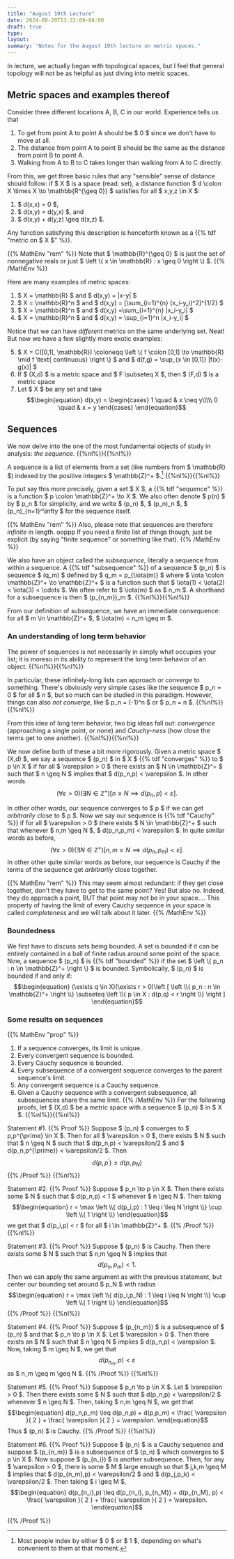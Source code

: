 ```yaml
---
title: "August 19th Lecture"
date: 2024-08-20T13:22:09-04:00
draft: true
type:
layout:
summary: "Notes for the August 19th lecture on metric spaces."
---
```


In lecture, we actually began with topological spaces, but I feel that general topology will not be as helpful as just diving into metric spaces.

## Metric spaces and examples thereof

Consider three different locations A, B, C in our world. 
Experience tells us that 
1. To get from point A to point A should be $ 0 $ since we don't have to move at all.
2. The distance from point A to point B should be the same as the distance from point B to point A.
3. Walking from A to B to C takes longer than walking from A to C directly.

From this, we get three basic rules that any "sensible" sense of distance should follow: if $ X $ is a space (read: set), a distance function $ d \colon X \times X \to \mathbb{R^{\geq 0}} $ satisfies for all $ x,y,z \in X $:
1. $ d(x,x) = 0 $,
2. $ d(x,y) = d(y,x) $, and 
3. $ d(x,y) + d(y,z) \geq d(x,z) $. 

Any function satisfying this description is henceforth known as a {{% tdf "metric on $ X $" %}}.

{{% MathEnv "rem" %}}
Note that $ \mathbb{R}^{\geq 0} $ is just the set of nonnegative reals or just $ \left \\{ x \in \mathbb{R} : x \geq 0 \right \\} $.
{{% /MathEnv %}}

Here are many examples of metric spaces:
1. $ X = \mathbb{R} $ and $ d(x,y) = |x-y| $
2. $ X = \mathbb{R}^n $ and $ d(x,y) = [\sum_{i=1}^{n} (x_i-y_i)^2]^{1/2} $
3. $ X = \mathbb{R}^n $ and $ d(x,y) =\sum_{i=1}^{n} |x_i-y_i| $
4. $ X = \mathbb{R}^n $ and $ d(x,y) = \sup_{i=1}^n |x_i-y_i| $

Notice that we can have _different_ metrics on the same underlying set. 
Neat!
But now we have a few slightly more exotic examples:

5. $ X = C([0,1], \mathbb{R}) \coloneqq \left \\{ f \colon [0,1] \to \mathbb{R} \mid f \text{ continuous} \right \\} $ and $ d(f,g) = \sup_{x \in [0,1]} |f(x)-g(x)| $
6. If $ (X,d) $ is a metric space and $ F \subseteq X $, then $ (F,d) $ is a metric space
7. Let $ X $ be any set and take 
$$\begin{equation}
    d(x,y) = 
    \begin{cases}
    1 \quad & x \neq y\\\\\
    0 \quad & x = y
    \end{cases}
\end{equation}$$

## Sequences

We now delve into the one of the most fundamental objects of study in analysis: _the sequence_. 
{{%nl%}}{{%nl%}}

A sequence is a list of elements from a set (like numbers from $ \mathbb{R} $) indexed by the positive integers $ \mathbb{Z}^+ $.[^indexing of sequences] 
{{%nl%}}{{%nl%}}

To put say this more precisely, given a set $ X $, a {{% tdf "sequence" %}} is a function $ p \colon \mathbb{Z}^+ \to X $. 
We also often denote $ p(n) $ by $ p_n $ for simplicity, and we write $ (p_n) $, $ (p\_n)\_n $, $ (p_n)_{n=1}^\infty $ for the sequence itself.


{{% MathEnv "rem" %}}
Also, please note that sequences are therefore _infinite_ in length. 
ooppp
If you need a finite list of things though, just be explicit (by saying "finite sequence" or something like that).
{{% /MathEnv %}}

We also have an object called the _subsequence_, literally a sequence from within a sequence. 
A {{% tdf "subsequence" %}} of a sequence $ (p_n) $ is sequence $ (q_m) $ defined by $ q_m = p_{\iota(m)} $ where $ \iota \colon \mathbb{Z}^+ \to \mathbb{Z}^+ $ is a function such that $ \iota(1) < \iota(2) < \iota(3) < \cdots $.
We often refer to $ \iota(m) $ as $ n_m $.
A shorthand for a subsequence is then $ (p_{n_m})_m $.
{{%nl%}}{{%nl%}}

From our definition of subsequence, we have an immediate consequence: for all $ m \in \mathbb{Z}^+ $, $ \iota(m) = n_m \geq m $.




### An understanding of long term behavior

The power of sequences is not necessarily in simply what occupies your list; it is moreso in its ability to represent the long term behavior of an object.
{{%nl%}}{{%nl%}}

In particular, these infinitely-long lists can approach or _converge_ to something. 
There's obviously very simple cases like the sequence $ p_n = 0 $ for all $ n $, but so much can be studied in this paradigm.
However, things can also _not converge_, like $ p_n = (-1)^n $ or $ p_n = n $. 
{{%nl%}}{{%nl%}}

From this idea of long term behavior, two big ideas fall out: _convergence_ (approaching a single point, or none) and _Cauchy-ness_ (how close the terms get to one another). 
{{%nl%}}{{%nl%}}

We now define both of these a bit more rigorously. 
Given a metric space $ (X,d) $, we say a sequence $ (p_n) $ in $ X $ {{% tdf "converges" %}} to $ p \in X $ if for all $ \varepsilon > 0 $ there exists an $ N \in \mathbb{Z}^+ $ such that $ n \geq N $ implies that $ d(p_n,p) < \varepsilon $.
In other words
$$\begin{equation}
    (\forall \varepsilon > 0)(\exists N \in \mathbb{Z}^+)[n \geq N \implies d(p_n,p) < \varepsilon ].
\end{equation}$$

In other other words, our sequence converges to $ p $ if we can get _arbitrarily_ close to $ p $.
Now we say our sequence is {{% tdf "Cauchy" %}} if for all $ \varepsilon > 0 $ there exists $ N \in \mathbb{Z}^+ $ such that whenever $ n,m \geq N $, $ d(p_n,p_m) < \varepsilon $. 
In quite similar words as before, 
$$\begin{equation}
    (\forall \varepsilon > 0)(\exists N \in \mathbb{Z}^+)[n,m \geq N \implies d(p_n,p_m) < \varepsilon].
\end{equation}$$
In other other quite similar words as before, our sequence is Cauchy if the terms of the sequence get _arbitrarily_ close together.

{{% MathEnv "rem" %}}
This may seem almost redundant: if they get close together, don't they have to get to the same point? Yes! But also no.
Indeed, they do approach a point, BUT that point may not be in your space.... 
This property of having the limit of every Cauchy sequence in your space is called _completeness_ and we will talk about it later.
{{% /MathEnv %}}


### Boundedness

We first have to discuss sets being bounded. 
A set is bounded if it can be entirely contained in a ball of finite radius around some point of the space. 
Now, a sequence $ (p_n) $ is {{% tdf "bounded" %}} if the set $ \left \\{ p_n : n \in \mathbb{Z}^+ \right \\}  $ is bounded.
Symbolically, $ (p_n) $ is bounded if and only if: 
$$\begin{equation}
    (\exists q \in X)(\exists r > 0)\left [ \left \\{ p_n : n \in \mathbb{Z}^+ \right \\} \subseteq \left \\{ p \in X : d(p,q) < r \right \\}  \right ] 
\end{equation}$$



### Some results on sequences

{{% MathEnv "prop" %}}
1. If a sequence converges, its limit is unique.
2. Every convergent sequence is bounded.
3. Every Cauchy sequence is bounded.
4. Every subsequence of a convergent sequence converges to the parent sequence's limit.
5. Any convergent sequence is a Cauchy sequence.
6. Given a Cauchy sequence with a convergent subsequence, all subsequences share the same limit.
{{% /MathEnv %}}
For the following proofs, let $ (X,d) $ be a metric space with a sequence $ (p_n) $ in $ X $.
{{%nl%}}{{%nl%}}

Statement #1.
{{% Proof %}}
Suppose $ (p_n) $ converges to $ p,p^{\prime} \in X $. 
Then for all $ \varepsilon > 0 $, there exists $ N $ such that $ n \geq N $ such that $ d(p_n,p) < \varepsilon/2 $ and $ d(p_n,p^{\prime}) < \varepsilon/2 $. 
Then 
$$\begin{equation}
    d(p,p^{\prime}) \leq d(p,p_N)
\end{equation}$$
{{% /Proof %}}
{{%nl%}}

Statement #2.
{{% Proof %}}
Suppose $ p_n \to p \in X $. 
Then there exists some $ N $ such that $ d(p_n,p) < 1 $ whenever $ n \geq N $. 
Then taking 
$$\begin{equation}
    r = \max \left \\{ d(p_i,p) : 1 \leq i \leq N \right \\} \cup \left \\{  1 \right \\} 
\end{equation}$$
we get that $ d(p_i,p) < r $ for all $ i \in \mathbb{Z}^+ $.
{{% /Proof %}}
{{%nl%}}

Statement #3.
{{% Proof %}}
Suppose $ (p_n) $ is Cauchy. 
Then there exists some $ N $ such that $ n,m \geq N $ implies that 
$$\begin{equation}
    d(p_n,p_m) < 1.
\end{equation}$$
Then we can apply the same argument as with the previous statement, but center our bounding set around $ p_N $ with radius 
$$\begin{equation}
    r = \max \left \\{ d(p_i,p_N) : 1 \leq i \leq N \right \\} \cup \left \\{  1 \right \\} 
\end{equation}$$
{{% /Proof %}}
{{%nl%}}

Statement #4.
{{% Proof %}}
Suppose $ (p_{n_m}) $ is a subsequence of $ (p_n) $ and that $ p_n \to p \in X $.
Let $ \varepsilon > 0 $. 
Then there exists an $ N $ such that $ n \geq N $ implies $ d(p_n,p) < \varepsilon $. Now, taking $ m \geq N $, we get that 
$$\begin{equation}
    d(p_{n_m},p) < \varepsilon
\end{equation}$$
as $ n_m \geq m \geq N $.
{{% /Proof %}}
{{%nl%}}

Statement #5.
{{% Proof %}}
Suppose $ p_n \to p \in X $. 
Let $ \varepsilon > 0 $. 
Then there exists some $ N $ such that $ d(p_n,p) < \varepsilon/2 $ whenever $ n \geq N $. 
Then, taking $ n,m \geq N $, we get that 
$$\begin{equation}
    d(p_n,p_m) \leq d(p_n,p) + d(p,p_m) < \frac{ \varepsilon }{ 2 } + \frac{ \varepsilon }{ 2 } = \varepsilon.
\end{equation}$$
Thus $ (p_n) $ is Cauchy.
{{% /Proof %}}
{{%nl%}}

Statement #6.
{{% Proof %}}
Suppose $ (p_n) $ is a Cauchy sequence and suppose $ (p_{n_m}) $ is a subsequence of $ (p_n) $ which converges to $ p \in X $. 
Now suppose $ (p_{n_i}) $ is another subsequence. 
Then, for any $ \varepsilon > 0 $, there is some $ M $ large enough so that $ j,k,m \geq M $ implies that $ d(p_{n_m},p) < \varepsilon/2 $ and $ d(p_j,p_k) < \varepsilon/2 $.
Then taking $ i \geq M $,
$$\begin{equation}
    d(p_{n_i},p) \leq d(p_{n_i}, p_{n_M}) + d(p_{n_M}, p) < \frac{ \varepsilon }{ 2 } + \frac{ \varepsilon }{ 2 } = \varepsilon.
\end{equation}$$

{{% /Proof %}}







[^indexing of sequences]: Most people index by either $ 0 $ or $ 1 $, depending on what's convenient to them at that moment.
